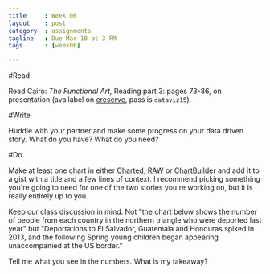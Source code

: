 ```yaml
---
title     : Week 06
layout    : post
category  : assignments
tagline   : Due Mar 10 at 3 PM
tags      : [week06]

---
```


#Read

Read Cairo: *The Functional Art,* Reading part 3: pages 73-86, on presentation (availabel on [ereserve](http://cunygsj.docutek.com/eres/coursepage.aspx?cid=166), pass is `dataviz15`).

#Write

Huddle with your partner and make some progress on your data driven story. What do you have? What do you need? 

#Do

Make at least one chart in either [Charted](https://medium.com/data-lab/introducing-charted-15161b2cd71e), [RAW](http://app.raw.densitydesign.org/) or [ChartBuilder](http://quartz.github.io/Chartbuilder/) and add it to a gist with a title and a few lines of context. I recommend picking something you're going to need for one of the two stories you're working on, but it is really entirely up to you. 

Keep our class discussion in mind. Not "the chart below shows the number of people from each country in the northern triangle who were deported last year" but "Deportations to El Salvador, Guatemala and Honduras spiked in 2013, and the following Spring young children began appearing unaccompanied at the US border." 

Tell me what you see in the numbers. What is my takeaway? 
